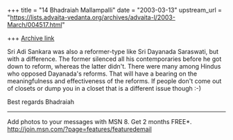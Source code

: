 +++
title = "14 Bhadraiah Mallampalli"
date = "2003-03-13"
upstream_url = "https://lists.advaita-vedanta.org/archives/advaita-l/2003-March/004517.html"

+++
[Archive link](https://lists.advaita-vedanta.org/archives/advaita-l/2003-March/004517.html)

Sri Adi Sankara was also a reformer-type like Sri Dayanada Saraswati, but
with a difference. The former silenced all his contemporaries before he got
down to reform, whereas the latter didn't. There were many among Hindus who
opposed Dayanada's reforms. That will have a bearing on the meaningfulness
and effectiveness of the reforms. If people don't come out of closets or
dump you in a closet that is a different issue though :-)

Best regards
Bhadraiah

_________________________________________________________________
Add photos to your messages with MSN 8. Get 2 months FREE*.
http://join.msn.com/?page=features/featuredemail

